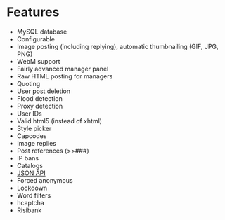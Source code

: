 # Features
* MySQL database
* Configurable
* Image posting (including replying), automatic thumbnailing (GIF, JPG, PNG)
* WebM support
* Fairly advanced manager panel
* Raw HTML posting for managers
* Quoting
* User post deletion
* Flood detection
* Proxy detection
* User IDs
* Valid html5 (instead of xhtml)
* Style picker
* Capcodes
* Image replies
* Post references (>>###)
* IP bans
* Catalogs
* [JSON API](https://github.com/mrbn100ful/fikaba/blob/master/docs/api.md)
* Forced anonymous
* Lockdown
* Word filters
* hcaptcha
* Risibank
